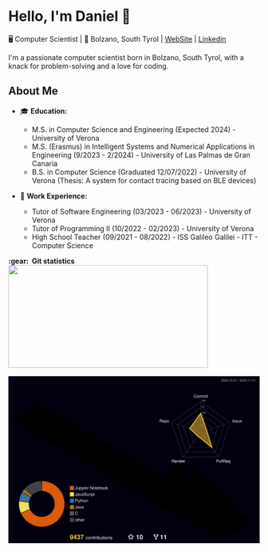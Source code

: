 # Hello, I'm Daniel 👋 

🖥️ Computer Scientist | 📍 Bolzano, South Tyrol | [WebSite](https://danielamadori98.github.io) | [Linkedin]()

I'm a passionate computer scientist born in Bolzano, South Tyrol, with a knack for problem-solving and a love for coding.

## About Me

- 🎓 **Education:** 
  - M.S. in Computer Science and Engineering (Expected 2024) - University of Verona
  - M.S. (Erasmus) in Intelligent Systems and Numerical Applications in Engineering (9/2023 - 2/2024) - University of Las Palmas de Gran Canaria
  - B.S. in Computer Science (Graduated 12/07/2022) - University of Verona (Thesis: A system for contact tracing based on BLE devices)

- 💼 **Work Experience:**
  - Tutor of Software Engineering (03/2023 - 06/2023) - University of Verona
  - Tutor of Programming II (10/2022 - 02/2023) - University of Verona
  - High School Teacher (09/2021 - 08/2022) - ISS Galileo Galilei - ITT - Computer Science

<summary><b>:gear: &nbsp;Git statistics</b></summary>
<img height="205px" width ="400px" src="https://github-readme-stats-sigma-five.vercel.app/api/top-langs/?username=danielamadori98&hide=html&layout=compact&theme=highcontrast" />
  
 ![](./profile-3d-contrib/profile-night-rainbow.svg)



